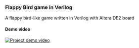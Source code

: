 ### Flappy Bird game in Verilog
A flappy bird-like game written in Verilog with Altera DE2 board

#### Demo video
[![Project demo video](http://img.youtube.com/vi/iP1Z-7yjimM/0.jpg)](https://www.youtube.com/watch?v=iP1Z-7yjimM)
